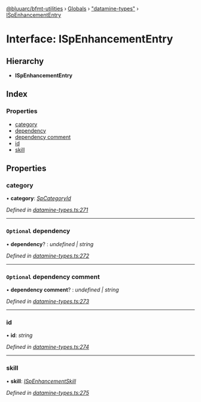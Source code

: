 [@bluuarc/bfmt-utilities](../README.md) › [Globals](../globals.md) › ["datamine-types"](../modules/_datamine_types_.md) › [ISpEnhancementEntry](_datamine_types_.ispenhancemententry.md)

# Interface: ISpEnhancementEntry

## Hierarchy

* **ISpEnhancementEntry**

## Index

### Properties

* [category](_datamine_types_.ispenhancemententry.md#category)
* [dependency](_datamine_types_.ispenhancemententry.md#optional-dependency)
* [dependency comment](_datamine_types_.ispenhancemententry.md#optional-dependency-comment)
* [id](_datamine_types_.ispenhancemententry.md#id)
* [skill](_datamine_types_.ispenhancemententry.md#skill)

## Properties

###  category

• **category**: *[SpCategoryId](../enums/_datamine_types_.spcategoryid.md)*

*Defined in [datamine-types.ts:271](https://github.com/BluuArc/bfmt-utilities/blob/819ffe1/src/datamine-types.ts#L271)*

___

### `Optional` dependency

• **dependency**? : *undefined | string*

*Defined in [datamine-types.ts:272](https://github.com/BluuArc/bfmt-utilities/blob/819ffe1/src/datamine-types.ts#L272)*

___

### `Optional` dependency comment

• **dependency comment**? : *undefined | string*

*Defined in [datamine-types.ts:273](https://github.com/BluuArc/bfmt-utilities/blob/819ffe1/src/datamine-types.ts#L273)*

___

###  id

• **id**: *string*

*Defined in [datamine-types.ts:274](https://github.com/BluuArc/bfmt-utilities/blob/819ffe1/src/datamine-types.ts#L274)*

___

###  skill

• **skill**: *[ISpEnhancementSkill](_datamine_types_.ispenhancementskill.md)*

*Defined in [datamine-types.ts:275](https://github.com/BluuArc/bfmt-utilities/blob/819ffe1/src/datamine-types.ts#L275)*
